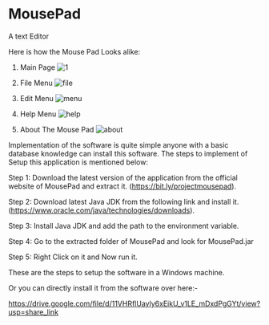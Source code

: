 # MousePad
A text Editor

Here is how the Mouse Pad Looks alike:
1. Main Page
![1](https://github.com/ManikShrivastav/MousePad/assets/93542035/300e005b-9041-4187-9d55-cabc0cdd1f4c)

2. File Menu
![file](https://github.com/ManikShrivastav/MousePad/assets/93542035/7d8f3a9c-6f4a-4649-a324-ac25a35cda9f)

3. Edit Menu
![menu](https://github.com/ManikShrivastav/MousePad/assets/93542035/28680913-54e7-4430-903e-f81191427d3b)

4. Help Menu
![help](https://github.com/ManikShrivastav/MousePad/assets/93542035/9a60dd1d-f410-4d7b-b3ba-830039f16bfc)


5. About The Mouse Pad
![about](https://github.com/ManikShrivastav/MousePad/assets/93542035/df23e091-d02c-46b8-a839-58dde3a8adf0)





Implementation of the software is quite simple anyone with a basic database knowledge can install this software. The steps to implement of Setup this application is mentioned below:


Step 1: Download the latest version of the application from the official website of MousePad and extract it. (https://bit.ly/projectmousepad).


Step 2: Download latest Java JDK from the following link and install it.
(https://www.oracle.com/java/technologies/downloads).


Step 3: Install Java JDK and add the path to the environment variable.


Step 4: Go to the extracted folder of MousePad and look for MousePad.jar


Step 5: Right Click on it and Now run it.


These are the steps to setup the software in a Windows machine.


Or you can directly install it from the software over here:-

https://drive.google.com/file/d/11VHRflUayly6xEikU_v1LE_mDxdPgGYt/view?usp=share_link
